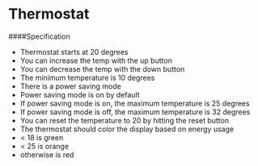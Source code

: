 Thermostat
==========

####Specification
- Thermostat starts at 20 degrees
- You can increase the temp with the up button
- You can decrease the temp with the down button
- The minimum temperature is 10 degrees
- There is a power saving mode
- Power saving mode is on by default
- If power saving mode is on, the maximum temperature is 25 degrees
- If power saving mode is off, the maximum temperature is 32 degrees
- You can reset the temperature to 20 by hitting the reset button
- The thermostat should color the display based on energy usage
- < 18 is green
- < 25 is orange
- otherwise is red
